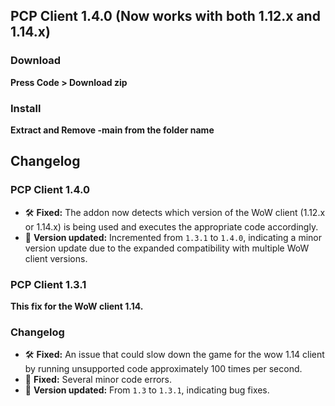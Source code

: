 ## PCP Client 1.4.0 (Now works with both 1.12.x and 1.14.x)

### Download 
**Press Code > Download zip**
### Install 
**Extract and Remove -main from the folder name**

## Changelog
### PCP Client 1.4.0
- 🛠 **Fixed:** The addon now detects which version of the WoW client (1.12.x or 1.14.x) is being used and executes the appropriate code accordingly.
- 🔄 **Version updated:** Incremented from `1.3.1` to `1.4.0`, indicating a minor version update due to the expanded compatibility with multiple WoW client versions.

### PCP Client 1.3.1

**This fix for the WoW client 1.14.**

### Changelog
- 🛠 **Fixed:** An issue that could slow down the game for the wow 1.14 client by running unsupported code approximately 100 times per second.
- 🐛 **Fixed:** Several minor code errors.
- 🔄 **Version updated:** From `1.3` to `1.3.1`, indicating bug fixes.

